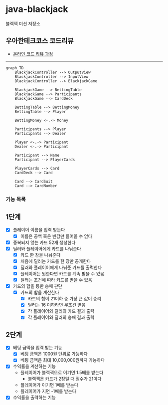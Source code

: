 # java-blackjack

블랙잭 미션 저장소

## 우아한테크코스 코드리뷰

- [온라인 코드 리뷰 과정](https://github.com/woowacourse/woowacourse-docs/blob/master/maincourse/README.md)

---

```mermaid
graph TD
    BlackjackController --> OutputView
    BlackjackController --> InputView
    BlackjackController --> BlackjackGame

    BlackjackGame --> BettingTable
    BlackjackGame --> Participants
    BlackjackGame --> CardDeck

    BettingTable --> BettingMoney
    BettingTable --> Player

    BettingMoney <-.-> Money

    Participants --> Player
    Participants --> Dealer

    Player <-.-> Participant
    Dealer <-.-> Participant

    Participant --> Name
    Participant --> PlayerCards

    PlayerCards --> Card
    CardDeck --> Card

    Card --> CardSuit
    Card --> CardNumber

```

### 기능 목록

## 1단계

- [x] 플레이어 이름을 입력 받는다
    - [x] 이름은 공백 혹은 빈값만 들어올 수 없다
- [x] 중복되지 않는 카드 52개 생성한다
- [x] 딜러와 플레이어에게 카드를 나눠준다
    - [x] 카드 한 장을 나눠준다
    - [x] 처음에 딜러는 카드를 한 장만 공개한다
    - [x] 딜러와 플레이어에게 나눠준 카드를 출력한다
    - [x] 플레이어는 원한다면 카드를 계속 받을 수 있음
    - [x] 딜러는 조건에 따라 카드를 받을 수 있음
- [x] 카드의 합을 통한 승패 판단
    - [x] 카드의 합을 계산한다
        - [x] 카드의 합이 21이하 중 가장 큰 값이 승리
        - [x] 딜러는 16 이하라면 무조건 받음
        - [x] 각 플레이어와 딜러의 카드 결과 출력
        - [x] 각 플레이어와 딜러의 승패 결과 출력

## 2단계

- [x] 베팅 금액을 입력 받는 기능
    - [x] 베팅 금액은 1000원 단위로 가능하다
    - [x] 베팅 금액은 최대 10,000,000원까지 가능하다
- [x] 수익률을 계산하는 기능
    - 플레이어가 블랙잭으로 이기면 1.5배를 받는다
        - 블랙잭은 카드가 2장일 때 점수가 21이다
    - 플레이어가 이기면 1배를 받는다
    - 플레이어가 지면 -1배를 받는다
- [x] 수익률을 출력하는 기능

